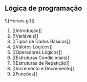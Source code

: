 ## Lógica de programação
![[Horses.gif]]
1. [[Introdução]]
2. [[Variáveis]]
3. [[Tipos de Dados Básicos]]
4. [[Valores Lógicos]]
5. [[Operadores Lógicos]]
6. [[Estruturas Condicionais]]
7. [[Estruturas de Repetição]]
8. [[Incremento e Decremento]]
9. [[Funções]]